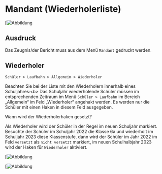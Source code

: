 ﻿# Mandant (Wiederholerliste)

[1]:/assets/images/mandanten/003.png "Bezeichnung"
[![Abbildung][1]

## Ausdruck

Das Zeugnis/der Bericht muss aus dem Menü `Mandant` gedruckt werden.

## Wiederholer

`Schüler > Laufbahn > Allgemein > Wiederholer`

Beachten Sie bei der Liste mit den Wiederholern innerhalb eines Schuljahres:<b\>
Das Schuljahr wiederholende Schüler müssen im entsprechenden Zeitraum im Menü `Schüler > Laufbahn` im Bereich „Allgemein“ im Feld „Wiederholer“ angehakt werden. Es werden nur die Schüler mit einen Haken in diesem Feld ausgegeben. 

Wann wird der Wiederholerhaken gesetzt?

Als Wiederholer wird der Schüler in der Regel im neuen Schuljahr markiert. Besuchte der Schüler im Schuljahr 2022 die Klasse 6a und wiederholt im Schuljahr 2023 diese Klassenstufe, dann wird der Schüler im Jahr 2022 im Feld `versetzt` als `nicht versetzt` markiert, im neuen Schulhalbjahr 2023 wird der Haken für `Wiederholer` aktiviert.

[2]:/assets/images/mandanten/004.png "Versetzt"
[![Abbildung][2]

[3]:/assets/images/mandanten/005.png "Wiederholer"
[![Abbildung][3]